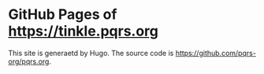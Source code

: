 # GitHub Pages of <https://tinkle.pqrs.org>

This site is generaetd by Hugo.
The source code is <https://github.com/pqrs-org/pqrs.org>.
